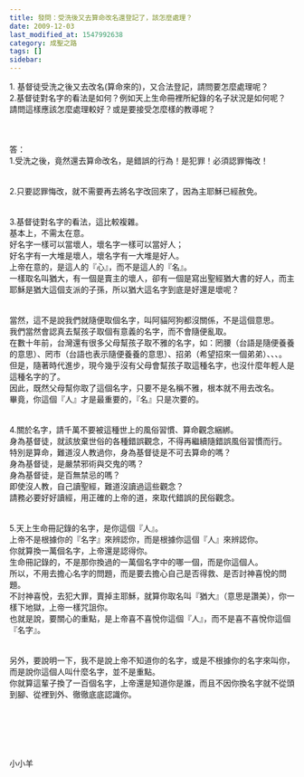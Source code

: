 ```yaml
---
title: 發問：受洗後又去算命改名還登記了，該怎麼處理？
date: 2009-12-03
last_modified_at: 1547992638
category: 成聖之路
tags: []
sidebar: 
---
```


<p>1.	基督徒受洗之後又去改名(算命來的)，又合法登記，請問要怎麼處理呢？<br/>2.基督徒對名字的看法是如何？例如天上生命冊裡所紀錄的名子狀況是如何呢？<br/>請問這樣應該怎麼處理較好？或是要接受怎麼樣的教導呢？<br/><!--more--><br/><br/><br/>答：<br/>1.受洗之後，竟然還去算命改名，是錯誤的行為！是犯罪！必須認罪悔改！<br/> <br/><br/>2.只要認罪悔改，就不需要再去將名字改回來了，因為主耶穌已經赦免。<br/> <br/><br/>3.基督徒對名字的看法，這比較複雜。<br/>基本上，不需太在意。<br/>好名字一樣可以當壞人，壞名字一樣可以當好人；<br/>好名字有一大堆是壞人，壞名字有一大堆是好人。<br/>上帝在意的，是這人的『心』，而不是這人的『名』。<br/>一樣取名叫猶大，有一個是賣主的壞人，卻有一個是寫出聖經猶大書的好人，而主耶穌是猶大這個支派的子孫，所以猶大這名字到底是好還是壞呢？<br/><br/><br/>當然，這不是說我們就隨便取個名字，叫阿貓阿狗都沒關係，不是這個意思。<br/>我們當然會認真去幫孩子取個有意義的名字，而不會隨便亂取。<br/>在數十年前，台灣還有很多父母幫孩子取不雅的名字，如：罔腰（台語是隨便養養的意思）、罔市（台語也表示隨便養養的意思）、招弟（希望招來一個弟弟）、、、。<br/>但是，隨著時代進步，現今幾乎沒有父母會幫孩子取這種名字，也沒什麼年輕人是這種名字的了。<br/>因此，既然父母幫你取了這個名字，只要不是名稱不雅，根本就不用去改名。<br/>畢竟，你這個『人』才是最重要的，『名』只是次要的。<br/> <br/><br/>4.關於名字，請千萬不要被這種世上的風俗習慣、算命觀念綑綁。<br/>身為基督徒，就該放棄世俗的各種錯誤觀念，不得再繼續隨錯誤風俗習慣而行。<br/>特別是算命，難道沒人教過你，身為基督徒是不可去算命的嗎？<br/>身為基督徒，是嚴禁邪術與交鬼的嗎？<br/>身為基督徒，是百無禁忌的嗎？<br/>即使沒人教，自己讀聖經，難道沒讀過這些觀念？<br/>請務必要好好讀經，用正確的上帝的道，來取代錯誤的民俗觀念。<br/><br/> <br/>5.天上生命冊記錄的名字，是你這個『人』。<br/>上帝不是根據你的『名字』來辨認你，而是根據你這個『人』來辨認你。<br/>你就算換一萬個名字，上帝還是認得你。<br/>生命冊記錄的，不是那你換過的一萬個名字中的哪一個，而是你這個人。<br/>所以，不用去擔心名字的問題，而是要去擔心自己是否得救、是否討神喜悅的問題。<br/>不討神喜悅，去犯大罪，賣掉主耶穌，就算你取名叫『猶大』（意思是讚美），你一樣下地獄，上帝一樣咒詛你。<br/>也就是說，要關心的重點，是上帝喜不喜悅你這個『人』，而不是喜不喜悅你這個『名字』。<br/><br/><br/>另外，要說明一下，我不是說上帝不知道你的名字，或是不根據你的名字來叫你，<br/>而是說你這個人叫什麼名字，並不是重點。<br/>你就算這輩子換了一百個名字，上帝還是知道你是誰，而且不因你換名字就不從頭到腳、從裡到外、徹徹底底認識你。<br/><br/><br/><br/><br/><br/><br/>小小羊<br/><br/></p>